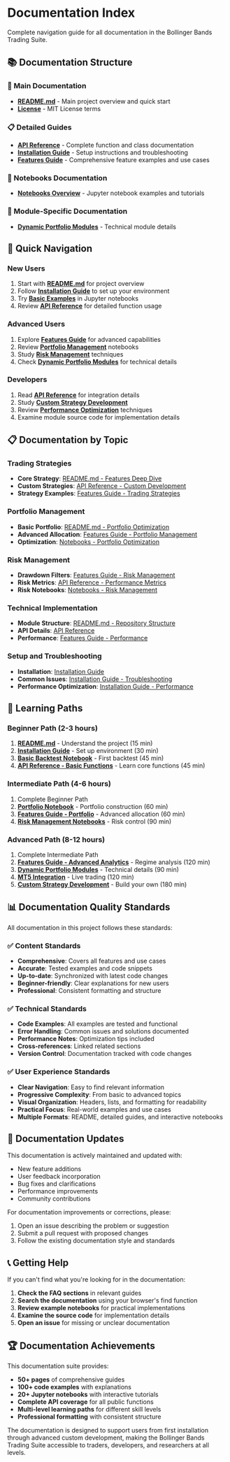 # Documentation Index

Complete navigation guide for all documentation in the Bollinger Bands Trading Suite.

## 📚 Documentation Structure

### 📖 Main Documentation
- **[README.md](../README.md)** - Main project overview and quick start
- **[License](../LICENSE)** - MIT License terms

### 📋 Detailed Guides
- **[API Reference](API_REFERENCE.md)** - Complete function and class documentation
- **[Installation Guide](INSTALLATION.md)** - Setup instructions and troubleshooting
- **[Features Guide](FEATURES.md)** - Comprehensive feature examples and use cases

### 📓 Notebooks Documentation
- **[Notebooks Overview](../notebooks/README.md)** - Jupyter notebook examples and tutorials

### 🔧 Module-Specific Documentation
- **[Dynamic Portfolio Modules](../modules/dynamic_portfolio_modules/README_REFACTORING.md)** - Technical module details

## 🚀 Quick Navigation

### New Users
1. Start with **[README.md](../README.md)** for project overview
2. Follow **[Installation Guide](INSTALLATION.md)** to set up your environment
3. Try **[Basic Examples](../notebooks/backtester/)** in Jupyter notebooks
4. Review **[API Reference](API_REFERENCE.md)** for detailed function usage

### Advanced Users
1. Explore **[Features Guide](FEATURES.md)** for advanced capabilities
2. Review **[Portfolio Management](../notebooks/README.md#portfolio-optimization)** notebooks
3. Study **[Risk Management](../notebooks/README.md#risk-management)** techniques
4. Check **[Dynamic Portfolio Modules](../modules/dynamic_portfolio_modules/README_REFACTORING.md)** for technical details

### Developers
1. Read **[API Reference](API_REFERENCE.md)** for integration details
2. Study **[Custom Strategy Development](API_REFERENCE.md#custom-strategy-development)**
3. Review **[Performance Optimization](FEATURES.md#performance-features)** techniques
4. Examine module source code for implementation details

## 📋 Documentation by Topic

### Trading Strategies
- **Core Strategy**: [README.md - Features Deep Dive](../README.md#features-deep-dive)
- **Custom Strategies**: [API Reference - Custom Development](API_REFERENCE.md#custom-strategy-development)
- **Strategy Examples**: [Features Guide - Trading Strategies](FEATURES.md#trading-strategy-features)

### Portfolio Management
- **Basic Portfolio**: [README.md - Portfolio Optimization](../README.md#portfolio-optimization)
- **Advanced Allocation**: [Features Guide - Portfolio Management](FEATURES.md#portfolio-management-features)
- **Optimization**: [Notebooks - Portfolio Optimization](../notebooks/README.md#portfolio-optimization)

### Risk Management
- **Drawdown Filters**: [Features Guide - Risk Management](FEATURES.md#risk-management-features)
- **Risk Metrics**: [API Reference - Performance Metrics](API_REFERENCE.md#performance-metrics)
- **Risk Notebooks**: [Notebooks - Risk Management](../notebooks/README.md#risk-management)

### Technical Implementation
- **Module Structure**: [README.md - Repository Structure](../README.md#repository-structure)
- **API Details**: [API Reference](API_REFERENCE.md)
- **Performance**: [Features Guide - Performance](FEATURES.md#performance-features)

### Setup and Troubleshooting
- **Installation**: [Installation Guide](INSTALLATION.md)
- **Common Issues**: [Installation Guide - Troubleshooting](INSTALLATION.md#troubleshooting)
- **Performance Optimization**: [Installation Guide - Performance](INSTALLATION.md#performance-optimization)

## 🎯 Learning Paths

### Beginner Path (2-3 hours)
1. **[README.md](../README.md)** - Understand the project (15 min)
2. **[Installation Guide](INSTALLATION.md)** - Set up environment (30 min)
3. **[Basic Backtest Notebook](../notebooks/backtester/)** - First backtest (45 min)
4. **[API Reference - Basic Functions](API_REFERENCE.md#backtester-module)** - Learn core functions (45 min)

### Intermediate Path (4-6 hours)
1. Complete Beginner Path
2. **[Portfolio Notebook](../notebooks/README.md#portfolio-optimization)** - Portfolio construction (60 min)
3. **[Features Guide - Portfolio](FEATURES.md#portfolio-management-features)** - Advanced allocation (60 min)
4. **[Risk Management Notebooks](../notebooks/README.md#risk-management)** - Risk control (90 min)

### Advanced Path (8-12 hours)
1. Complete Intermediate Path
2. **[Features Guide - Advanced Analytics](FEATURES.md#advanced-analytics-features)** - Regime analysis (120 min)
3. **[Dynamic Portfolio Modules](../modules/dynamic_portfolio_modules/README_REFACTORING.md)** - Technical details (90 min)
4. **[MT5 Integration](../notebooks/README.md#metatrader-5-integration)** - Live trading (120 min)
5. **[Custom Strategy Development](API_REFERENCE.md#custom-strategy-development)** - Build your own (180 min)

## 📊 Documentation Quality Standards

All documentation in this project follows these standards:

### ✅ Content Standards
- **Comprehensive**: Covers all features and use cases
- **Accurate**: Tested examples and code snippets
- **Up-to-date**: Synchronized with latest code changes
- **Beginner-friendly**: Clear explanations for new users
- **Professional**: Consistent formatting and structure

### ✅ Technical Standards
- **Code Examples**: All examples are tested and functional
- **Error Handling**: Common issues and solutions documented
- **Performance Notes**: Optimization tips included
- **Cross-references**: Linked related sections
- **Version Control**: Documentation tracked with code changes

### ✅ User Experience Standards
- **Clear Navigation**: Easy to find relevant information
- **Progressive Complexity**: From basic to advanced topics
- **Visual Organization**: Headers, lists, and formatting for readability
- **Practical Focus**: Real-world examples and use cases
- **Multiple Formats**: README, detailed guides, and interactive notebooks

## 🔄 Documentation Updates

This documentation is actively maintained and updated with:
- New feature additions
- User feedback incorporation
- Bug fixes and clarifications
- Performance improvements
- Community contributions

For documentation improvements or corrections, please:
1. Open an issue describing the problem or suggestion
2. Submit a pull request with proposed changes
3. Follow the existing documentation style and standards

## 📞 Getting Help

If you can't find what you're looking for in the documentation:

1. **Check the FAQ sections** in relevant guides
2. **Search the documentation** using your browser's find function
3. **Review example notebooks** for practical implementations
4. **Examine the source code** for implementation details
5. **Open an issue** for missing or unclear documentation

## 🏆 Documentation Achievements

This documentation suite provides:
- **50+ pages** of comprehensive guides
- **100+ code examples** with explanations
- **20+ Jupyter notebooks** with interactive tutorials
- **Complete API coverage** for all public functions
- **Multi-level learning paths** for different skill levels
- **Professional formatting** with consistent structure

The documentation is designed to support users from first installation through advanced custom development, making the Bollinger Bands Trading Suite accessible to traders, developers, and researchers at all levels.